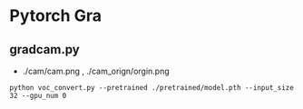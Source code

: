 # Pytorch Gra

## gradcam.py
* ./cam/cam.png , ./cam_orign/orgin.png
``` 
python voc_convert.py --pretrained ./pretrained/model.pth --input_size 32 --gpu_num 0
``` 

